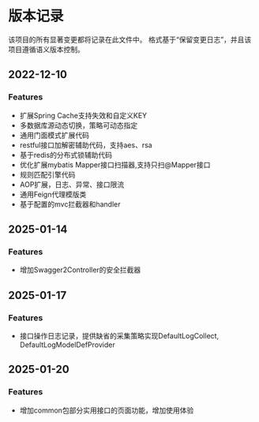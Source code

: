 # 版本记录

该项目的所有显著变更都将记录在此文件中。
格式基于“保留变更日志”，并且该项目遵循语义版本控制。

## 2022-12-10
### Features
- 扩展Spring Cache支持失效和自定义KEY
- 多数据库源动态切换，策略可动态指定
- 通用门面模式扩展代码
- restful接口加解密辅助代码，支持aes、rsa
- 基于redis的分布式锁辅助代码
- 优化扩展mybatis Mapper接口扫描器,支持只扫@Mapper接口
- 规则匹配引擎代码
- AOP扩展，日志、异常、接口限流
- 通用Feign代理模版类
- 基于配置的mvc拦截器和handler

## 2025-01-14
### Features
- 增加Swagger2Controller的安全拦截器

## 2025-01-17
### Features
- 接口操作日志记录，提供缺省的采集策略实现DefaultLogCollect, DefaultLogModelDefProvider


## 2025-01-20
### Features
- 增加common包部分实用接口的页面功能，增加使用体验